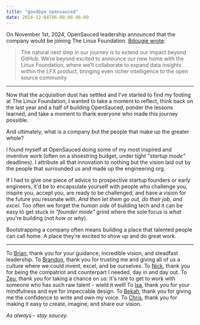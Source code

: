 ```yaml
---
title: "goodbye opensauced"
date: 2024-12-04T06:00:00-06:00
---
```


On November 1st, 2024, OpenSauced leadership announced
that the company would be joining The Linux Foundation.
[Bdougie wrote](https://opensauced.pizza/blog/opensauced-is-joining-the-linux-foundation):

> The natural next step in our journey is to extend our impact beyond GitHub. We’re beyond excited to announce our new home with the Linux Foundation, where we’ll collaborate to expand data insights within the LFX product, bringing even richer intelligence to the open source community

---

Now that the acquisition dust has settled
and I've started to find my footing at The Linux Foundation,
I wanted to take a moment to reflect, think back on the
last year and a half of building OpenSauced,
ponder the lessons learned, and take a moment to thank everyone who made this journey
possible.

And ultimately, what is a company but the people that make up the greater whole?

I found myself at OpenSauced doing some of my most inspired and inventive work
(often on a shoestring budget, under tight _"startup mode"_ deadlines).
I attribute all that innovation to nothing but the vision laid out by the people that surrounded us
and made up the engineering org.

If I had to give one piece of advice to prospective startup founders or early engineers,
it'd be to encapsulate yourself with people
who challenge you, inspire you, accept you, are ready to be challenged,
and have a vision for the future you resonate with.
_And then let them go out, do their job, and excel._
Too often we forget the _human side_ of building tech and it can be easy to get stuck in _"founder mode"_ grind
where the sole focus is _what_ you're building (not _how_ or _why_).

Bootstrapping a company often means building a place that talented people can call home.
A place they're excited to show up and do great work.

---

To [Brian](https://www.linkedin.com/in/brianldouglas/), thank you for your
guidance, incredible vision, and steadfast leadership. To
[Brandon](https://www.linkedin.com/in/brandontroberts/), thank you for trusting
me and giving all of us a culture where we could invent, excel, and be
ourselves. To [Nick](https://www.linkedin.com/in/nickytonline/), thank you for
being the compatriot and counterpart I needed, day in and day out. To
[Zeu](https://www.linkedin.com/in/zeucapua/), thank you for taking a chance on
us: it's rare to get to work with someone who has such raw talent - wield it
well! To [Isa](https://www.linkedin.com/in/isabel-bensusan/), thank you for
your mindfulness and eye for impeccable design. To
[Bekah](https://www.linkedin.com/in/bekahhw/), thank you for giving me the
confidence to write and own my voice. To
[Chris](https://www.linkedin.com/in/chhristopher/), thank you for making it
easy to create, imagine, and share our vision.

_As always - stay saucey._
